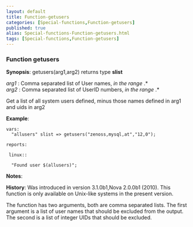 ```yaml
---
layout: default
title: Function-getusers
categories: [Special-functions,Function-getusers]
published: true
alias: Special-functions-Function-getusers.html
tags: [Special-functions,Function-getusers]
---
```


### Function getusers

**Synopsis**: getusers(arg1,arg2) returns type **slist**

  
 *arg1* : Comma separated list of User names, *in the range* .\*   
 *arg2* : Comma separated list of UserID numbers, *in the range* .\*   

Get a list of all system users defined, minus those names defined in
arg1 and uids in arg2

**Example**:  
   

~~~~
vars:
  "allusers" slist => getusers("zenoss,mysql,at","12,0");

reports:

 linux::

  "Found user $(allusers)";
~~~~

**Notes**:  
   

**History**: Was introduced in version 3.1.0b1,Nova 2.0.0b1 (2010). This
function is only available on Unix-like systems in the present version.

The function has two arguments, both are comma separated lists. The
first argument is a list of user names that should be excluded from the
output. The second is a list of integer UIDs that should be excluded.
